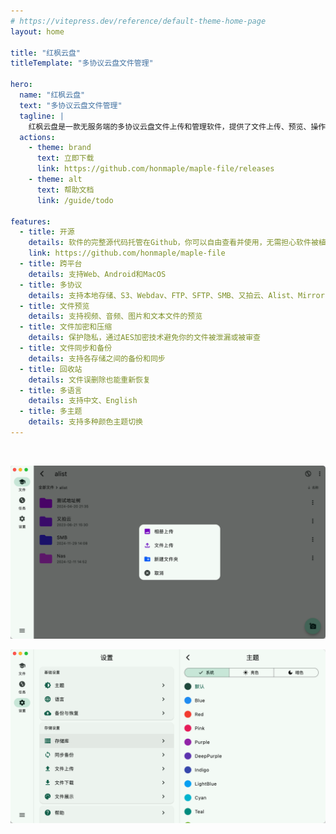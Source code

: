 ```yaml
---
# https://vitepress.dev/reference/default-theme-home-page
layout: home

title: "红枫云盘"
titleTemplate: "多协议云盘文件管理"

hero:
  name: "红枫云盘"
  text: "多协议云盘文件管理"
  tagline: |
    红枫云盘是一款无服务端的多协议云盘文件上传和管理软件，提供了文件上传、预览、操作、同步备份等功能
  actions:
    - theme: brand
      text: 立即下载
      link: https://github.com/honmaple/maple-file/releases
    - theme: alt
      text: 帮助文档
      link: /guide/todo

features:
  - title: 开源
    details: 软件的完整源代码托管在Github，你可以自由查看并使用，无需担心软件被植入后门
    link: https://github.com/honmaple/maple-file
  - title: 跨平台
    details: 支持Web、Android和MacOS
  - title: 多协议
    details: 支持本地存储、S3、Webdav、FTP、SFTP、SMB、又拍云、Alist、Mirror
  - title: 文件预览
    details: 支持视频、音频、图片和文本文件的预览
  - title: 文件加密和压缩
    details: 保护隐私，通过AES加密技术避免你的文件被泄漏或被审查
  - title: 文件同步和备份
    details: 支持各存储之间的备份和同步
  - title: 回收站
    details: 文件误删除也能重新恢复
  - title: 多语言
    details: 支持中文、English
  - title: 多主题
    details: 支持多种颜色主题切换
---
```

<br />

![](/images/flutter_06.png)
<br />

![](/images/flutter_07.png)
